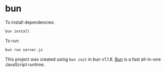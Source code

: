 # bun

To install dependencies:

```bash
bun install
```

To run:

```bash
bun run server.js
```

This project was created using `bun init` in bun v1.1.8. [Bun](https://bun.sh) is a fast all-in-one JavaScript runtime.
